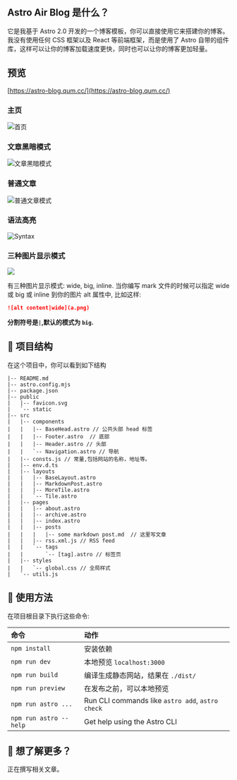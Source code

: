 ## Astro Air Blog 是什么？

它是我基于 Astro 2.0 开发的一个博客模板，你可以直接使用它来搭建你的博客。我没有使用任何 CSS 框架以及 React 等前端框架，而是使用了 Astro 自带的组件库，这样可以让你的博客加载速度更快，同时也可以让你的博客更加轻量。

## 预览

[https://astro-blog.qum.cc/](https://astro-blog.qum.cc/)

### 主页

![首页](./public/preview/preview_index.png)

### 文章黑暗模式

![文章黑暗模式](./public/preview/preview_dark.png?)

### 普通文章

![普通文章模式](./public/preview/preview_light.png)

### 语法高亮

![Syntax](./public/preview/preview_syntaxHighlighting.png)

### 三种图片显示模式

![](./public/preview/preview_different_mode.png)

有三种图片显示模式: wide, big, inline. 当你编写 mark 文件的时候可以指定 wide 或 big 或 inline 到你的图片 alt 属性中, 比如这样:

```markdown
![alt content|wide](a.png)
```

<strong>分割符号是`|`,默认的模式为 `big`.</strong>

## 🚀 项目结构

在这个项目中，你可以看到如下结构

```
|-- README.md
|-- astro.config.mjs
|-- package.json
|-- public
|   |-- favicon.svg
|   `-- static
|-- src
|   |-- components
|   |   |-- BaseHead.astro // 公共头部 head 标签
|   |   |-- Footer.astro  // 底部
|   |   |-- Header.astro // 头部
|   |   `-- Navigation.astro // 导航
|   |-- consts.js // 常量,包括网站的名称，地址等。
|   |-- env.d.ts
|   |-- layouts
|   |   |-- BaseLayout.astro
|   |   |-- MarkdownPost.astro
|   |   |-- MoreTile.astro
|   |   `-- Tile.astro
|   |-- pages
|   |   |-- about.astro
|   |   |-- archive.astro
|   |   |-- index.astro
|   |   |-- posts 
|   |   |   |-- some markdown post.md  // 这里写文章
|   |   |-- rss.xml.js // RSS feed
|   |   `-- tags
|   |       `-- [tag].astro // 标签页
|   |-- styles
|   |   `-- global.css // 全局样式
|   `-- utils.js
```


## 🧞 使用方法

在项目根目录下执行这些命令:

| 命令                | 动作                                           |
| :--------------------- | :----------------------------------------------- |
| `npm install`          | 安装依赖                           |
| `npm run dev`          | 本地预览 `localhost:3000`      |
| `npm run build`        | 编译生成静态网站，结果在 `./dist/`          |
| `npm run preview`      | 在发布之前，可以本地预览    |
| `npm run astro ...`    | Run CLI commands like `astro add`, `astro check` |
| `npm run astro --help` | Get help using the Astro CLI                     |

## 👀 想了解更多？

正在撰写相关文章。